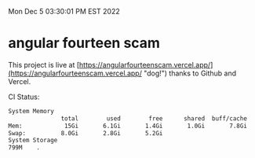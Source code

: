 Mon Dec  5 03:30:01 PM EST 2022

# angular fourteen scam


This project is live at [https://angularfourteenscam.vercel.app/](https://angularfourteenscam.vercel.app/ "dog!") thanks to Github and Vercel.

CI Status: 

```bash
System Memory
               total        used        free      shared  buff/cache   available
Mem:            15Gi       6.1Gi       1.4Gi       1.0Gi       7.8Gi       7.9Gi
Swap:          8.0Gi       2.8Gi       5.2Gi
System Storage
799M	.
```
```bash
